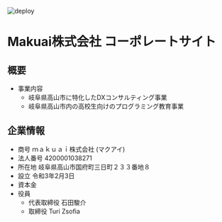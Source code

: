 ![deploy](https://github.com/CYDASCOM/makuai-corp-site/actions/workflows/firebase-hosting-merge.yml/badge.svg)

# Makuai株式会社 コーポレートサイト

## 概要
- 事業内容
    - 岐阜県高山市に特化したDXコンサルティング事業
    - 岐阜県高山市内の高校生向けのプログラミング教育事業

## 企業情報
- 商号  ｍａｋｕａｉ株式会社 (マクアイ)
- 法人番号  4200001038271
- 所在地    岐阜県高山市国府町三日町２３３番地８
- 設立  令和3年2月3日
- 資本金
- 役員
    - 代表取締役    石田駿介
    - 取締役    Turi Zsofia
